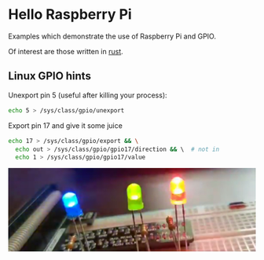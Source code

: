 # Hello Raspberry Pi 

Examples which demonstrate the use of Raspberry Pi and GPIO.

Of interest are those written in [rust](rs).

## Linux GPIO hints

Unexport pin 5 (useful after killing your process):

```bash
echo 5 > /sys/class/gpio/unexport 
```

Export pin 17 and give it some juice

```bash
echo 17 > /sys/class/gpio/export && \
  echo out > /sys/class/gpio/gpio17/direction && \  # not in
  echo 1 > /sys/class/gpio/gpio17/value
```

![blink freely](img/flashy.jpg)
